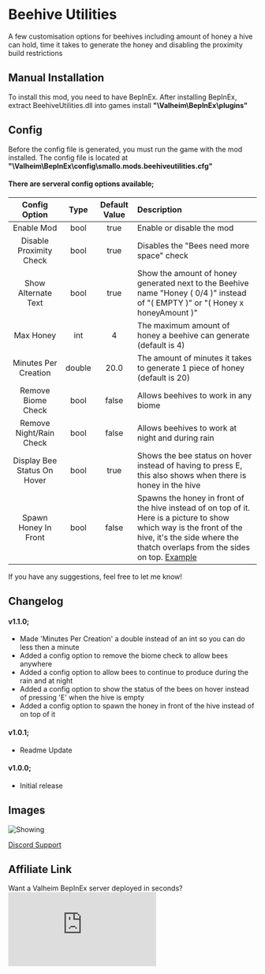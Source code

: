 # Beehive Utilities
A few customisation options for beehives including amount of honey a hive can hold, time it takes to generate the honey and disabling the proximity build restrictions

## Manual Installation
To install this mod, you need to have BepInEx. After installing BepInEx, extract BeehiveUtilities.dll into games install **"\Valheim\BepInEx\plugins"**

## Config
Before the config file is generated, you must run the game with the mod installed. The config file is located at **"\Valheim\BepInEx\config\smallo.mods.beehiveutilities.cfg"**

#### There are serveral config options available;

| Config Option | Type | Default Value | Description |
|:-------------:|:-----------:|:-----------:|:-----------|
| Enable Mod | bool | true | Enable or disable the mod |
| Disable Proximity Check | bool | true | Disables the "Bees need more space" check |
| Show Alternate Text | bool | true | Show the amount of honey generated next to the Beehive name "Honey ( 0/4 )" instead of "( EMPTY )" or "( Honey x honeyAmount )" |
| Max Honey | int | 4 | The maximum amount of honey a beehive can generate (default is 4) |
| Minutes Per Creation | double | 20.0 | The amount of minutes it takes to generate 1 piece of honey (default is 20) |
| Remove Biome Check | bool | false | Allows beehives to work in any biome |
| Remove Night/Rain Check | bool | false | Allows beehives to work at night and during rain |
| Display Bee Status On Hover | bool | true | Shows the bee status on hover instead of having to press E, this also shows when there is honey in the hive |
| Spawn Honey In Front | bool | false | Spawns the honey in front of the hive instead of on top of it. Here is a picture to show which way is the front of the hive, it's the side where the thatch overlaps from the sides on top. [Example](https://i.imgur.com/zK5FT47.png) |

If you have any suggestions, feel free to let me know!

## Changelog

#### v1.1.0;
* Made 'Minutes Per Creation' a double instead of an int so you can do less then a minute
* Added a config option to remove the biome check to allow bees anywhere
* Added a config option to allow bees to continue to produce during the rain and at night
* Added a config option to show the status of the bees on hover instead of pressing 'E' when the hive is empty
* Added a config option to spawn the honey in front of the hive instead of on top of it

#### v1.0.1;
* Readme Update

#### v1.0.0;
* Initial release

## Images

![Showing](https://fivem.fail/gta5/Ped/SetIkTarget/c7X1yAKfOe.png)

[Discord Support](https://discord.gg/pTGSu8R7DW)

## Affiliate Link
Want a Valheim BepInEx server deployed in seconds?
[![ZAP-Hosting Gameserver and Webhosting](https://zap-hosting.com/interface/download/images.php?type=affiliate&id=99507)](https://zap-hosting.com/smallo)